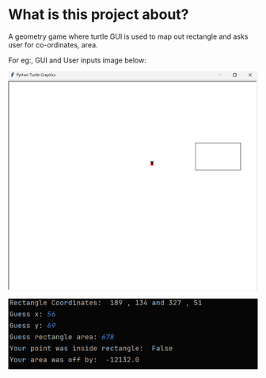 # What is this project about?

A geometry game where turtle GUI is used to map out rectangle and asks user for co-ordinates, area.

For eg:, GUI and User inputs image below:

![turtlegui.png](turtlegui.png)

![userinput.png](userinput.png)